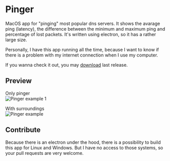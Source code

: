 # Pinger

MacOS app for "pinging" most popular dns servers. It shows the avarage ping (latency), the difference between the minimum and maximum ping and percentage of lost packets. It's written using electron, so it has a rather large size.

Personally, I have this app running all the time, because I want to know if there is a problem with my internet connection when I use my computer.

If you wanna check it out, you may [download](https://github.com/ymatuhin/ping-ping-ping/releases/latest) last release.

## Preview

Only pinger  
![Pinger example 1](https://github.com/ymatuhin/pinger/blob/master/example.png?raw=true)

With surroundings  
![Pinger example](https://github.com/ymatuhin/pinger/blob/master/example2.png?raw=true)

## Contribute

Because there is an electron under the hood, there is a possibility to build this app for Linux and Windows. But I have no access to those systems, so your pull requests are very welcome.
